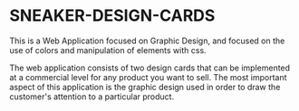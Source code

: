# SNEAKER-DESIGN-CARDS

This is a Web Application focused on Graphic Design, and focused on the use of colors and manipulation of elements with css.

The web application consists of two design cards that can be implemented at a commercial level for any product you want to sell.  The most important aspect of this application is the graphic design used in order to draw the customer's attention to a particular product.
